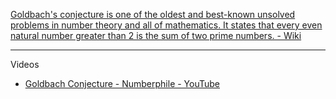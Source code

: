 [Goldbach's conjecture is one of the oldest and best-known unsolved problems in number theory and all of mathematics. It states that every even natural number greater than 2 is the sum of two prime numbers. - Wiki](https://en.wikipedia.org/wiki/Goldbach%27s_conjecture)

- - - -
Videos
* [Goldbach Conjecture - Numberphile - YouTube](https://youtu.be/MxiTG96QOxw?si=GGYyh6fDZvnQmZJq)
